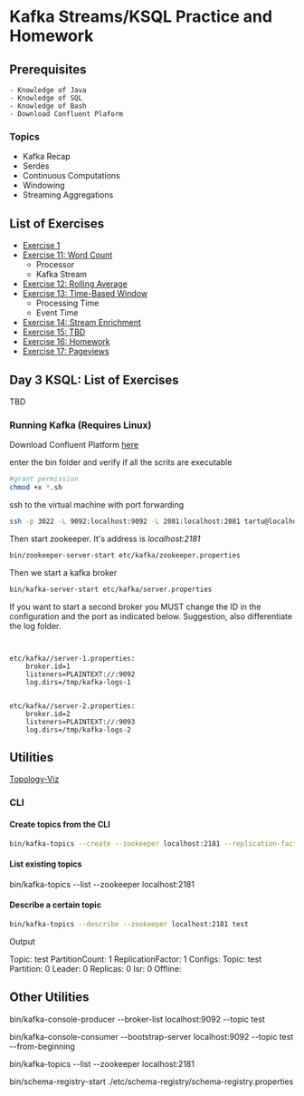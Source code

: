# Kafka Streams/KSQL Practice and Homework

## Prerequisites
    
    - Knowledge of Java
    - Knowledge of SQL
    - Knowledge of Bash
    - Download Confluent Plaform

### Topics

- Kafka Recap
- Serdes
- Continuous Computations
- Windowing
- Streaming Aggregations

## List of Exercises

 - [Exercise 1](src/main/java/kstreams/Readme.md)
 - [Exercise 11: Word Count](src/main/java/kstreams/exercise1/Readme.md)
    - Processor
    - Kafka Stream
 - [Exercise 12: Rolling Average](src/main/java/kstreams/exercise3/Readme.md)
 - [Exercise 13: Time-Based Window](src/main/java/kstreams/exercise4/Readme.md)
    - Processing Time
    - Event Time
 - [Exercise 14: Stream Enrichment](src/main/java/kstreams/exercise5/Readme.md)
 - [Exercise 15: TBD](src/main/java/kstreams/exercise15/Readme.md)
 - [Exercise 16: Homework](src/main/java/kstreams/exercise6/Readme.md)
 - [Exercise 17: Pageviews](src/main/java/kstreams/exercise6/Readme.md)

## Day 3 KSQL: List of Exercises

TBD

###  Running Kafka (Requires Linux)

Download Confluent Platform [here](https://www.confluent.io/download/)

enter the bin folder and verify if all the scrits are executable

```bash
#grant permission
chmod +x *.sh
```

ssh to the virtual machine with port forwarding

```bash
ssh -p 3022 -L 9092:localhost:9092 -L 2081:localhost:2081 tartu@localhost
```


Then start zookeeper. It's address is *localhost:2181*
```bash
bin/zookeeper-server-start etc/kafka/zookeeper.properties
```


Then we start a kafka broker

```bash
bin/kafka-server-start etc/kafka/server.properties

```

If you want to start a second broker you MUST change the ID in the configuration and the port
as indicated below. Suggestion, also differentiate the log folder.
```lombok.config


etc/kafka//server-1.properties:
    broker.id=1
    listeners=PLAINTEXT://:9092
    log.dirs=/tmp/kafka-logs-1
    

etc/kafka//server-2.properties:
    broker.id=2
    listeners=PLAINTEXT://:9093
    log.dirs=/tmp/kafka-logs-2
```

## Utilities

[Topology-Viz](https://zz85.github.io/kafka-streams-viz/)



### CLI 

#### Create topics from the CLI

```bash
bin/kafka-topics --create --zookeeper localhost:2181 --replication-factor X --partitions Y --topic <name>
```

#### List existing topics 
bin/kafka-topics --list --zookeeper localhost:2181 

#### Describe a certain topic

```bash
bin/kafka-topics --describe --zookeeper localhost:2181 test
```
Output 

Topic: test	PartitionCount: 1	ReplicationFactor: 1	Configs:
Topic: test	Partition: 0	Leader: 0	Replicas: 0	Isr: 0	Offline:


## Other Utilities

bin/kafka-console-producer --broker-list localhost:9092 --topic test

bin/kafka-console-consumer --bootstrap-server localhost:9092 --topic test --from-beginning

bin/kafka-topics --list --zookeeper localhost:2181

bin/schema-registry-start ./etc/schema-registry/schema-registry.properties
